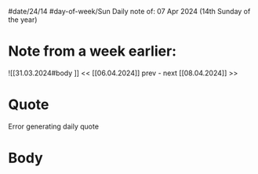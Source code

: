 
#date/24/14
#day-of-week/Sun
Daily note of: 07 Apr 2024 (14th Sunday of the year)
# Note from a week earlier:
![[31.03.2024#body ]]
 << [[06.04.2024]] prev - next [[08.04.2024]] >>
# Quote

Error generating daily quote
# Body

